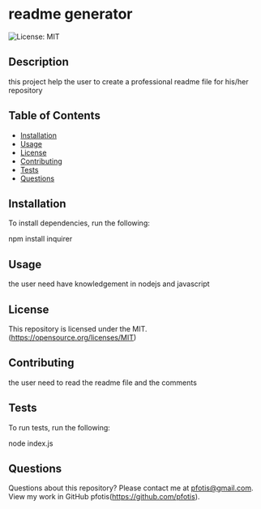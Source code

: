 
  # readme generator

  ![License: MIT](https://img.shields.io/badge/License-MIT-yellow.svg)


  ## Description

  this project help the user to create a professional readme file for his/her repository

  ## Table of Contents

  * [Installation](#installation)
  * [Usage](#usage)
  * [License](#license)
  * [Contributing](#contributing)
  * [Tests](#tests)
  * [Questions](#questions)

  ## Installation

  To install dependencies, run the following:

  npm install inquirer

  
  ## Usage

  the user need have knowledgement in nodejs and javascript

  ## License

  This repository is licensed under the MIT.
  (https://opensource.org/licenses/MIT)

  ## Contributing

  the user need to read the readme file and the comments

  ## Tests

  To run tests, run the following:

  node index.js

  ## Questions

  Questions about this repository? Please contact me at pfotis@gmail.com.
  View my work in GitHub pfotis(https://github.com/pfotis).
  